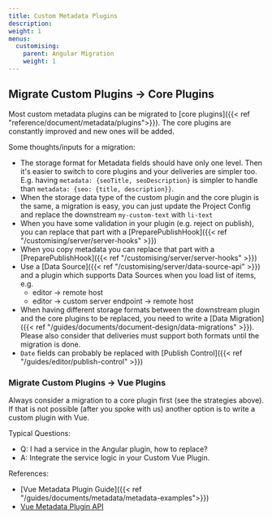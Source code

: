 ```yaml
---
title: Custom Metadata Plugins
description:
weight: 1
menus:
  customising:
    parent: Angular Migration
    weight: 1
---
```


## Migrate Custom Plugins -> Core Plugins

Most custom metadata plugins can be migrated to [core plugins]({{< ref "reference/document/metadata/plugins">}}). The core plugins are constantly improved and new ones will be added.

Some thoughts/inputs for a migration:
- The storage format for Metadata fields should have only one level. Then it's easier to switch to core plugins and your deliveries are simpler too. E.g. having `metadata: {seoTitle, seoDescription}` is simpler to handle than `metadata: {seo: {title, description}}`.
- When the storage data type of the custom plugin and the core plugin is the same, a migration is easy, you can just update the Project Config and replace the downstream `my-custom-text` with `li-text`
- When you have some validation in your plugin (e.g. reject on publish), you can replace that part with a [PreparePublishHook]({{< ref "/customising/server/server-hooks" >}})
- When you copy metadata you can replace that part with a [PreparePublishHook]({{< ref "/customising/server/server-hooks" >}})
- Use a [Data Source]({{< ref "/customising/server/data-source-api" >}}) and a plugin which supports Data Sources when you load list of items, e.g.
  - editor -> remote host
  - editor -> custom server endpoint -> remote host
- When having different storage formats between the downstream plugin and the core plugins to be replaced, you need to write a [Data Migration]({{< ref "/guides/documents/document-design/data-migrations" >}}). Please also consider that deliveries must support both formats until the migration is done.
- `Date` fields can probably be replaced with [Publish Control]({{< ref "/guides/editor/publish-control" >}})


### Migrate Custom Plugins -> Vue Plugins

Always consider a migration to a core plugin first (see the strategies above). If that is not possible (after you spoke with us) another option is to write a custom plugin with Vue.

Typical Questions:
- Q: I had a service in the Angular plugin, how to replace?
- A: Integrate the service logic in your Custom Vue Plugin.

References:
- [Vue Metadata Plugin Guide]({{< ref "/guides/documents/metadata/metadata-examples">}})
- [Vue Metadata Plugin API](https://docs.livingdocs.io/customising/advanced/editor/vue-component-registry/#metadataplugin)
